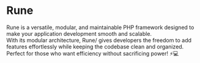 # Rune

Rune is a versatile, modular, and maintainable PHP framework designed to make your application development smooth and scalable.  
With its modular architecture, Rune/ gives developers the freedom to add features effortlessly while keeping the codebase clean and organized. Perfect for those who want efficiency without sacrificing power! ⚡️💻